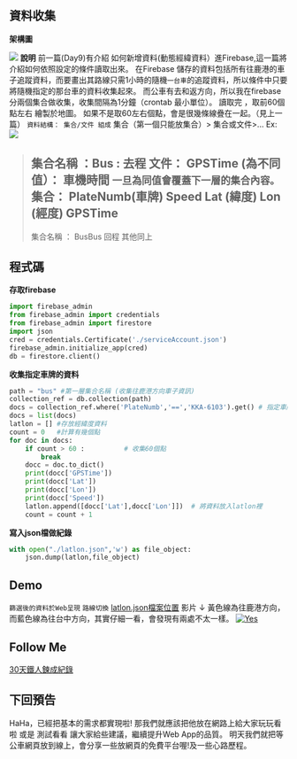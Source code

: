 ## 資料收集
**架構圖**

![](https://i.imgur.com/1oGlyGb.png)
**說明**
前一篇(Day9)有介紹 如何新增資料(動態經緯資料）進Firebase,這一篇將介紹如何依照設定的條件讀取出來。
在Firebase 儲存的資料包括所有往鹿港的車子追蹤資料，而要畫出其路線只需1小時的隨機`一台車`的追蹤資料，所以條件中只要將隨機指定的那台車的資料收集起來。
而公車有去和返方向，所以我在firebase分兩個集合做收集，收集間隔為1分鐘（crontab 最小單位）。
讀取完 ，取前60個點左右 繪製於地圖。
如果不是取60左右個點，會是很幾條線疊在一起。（見上一篇）
`資料結構： 集合/文件 組成`
集合（第一個只能放集合）> 集合或文件>...
Ex:
![](https://i.imgur.com/W8w9jW9.png)
>集合名稱 ：Bus : 去程
>文件： GPSTime (為不同值）： 車機時間
>`一旦為同值會覆蓋下一層的集合內容。`
>集合：
>PlateNumb(車牌)
>Speed
>Lat (緯度)
>Lon (經度)
>GPSTime 
> ---
>集合名稱 ： BusBus 回程
>其他同上

## 程式碼
**存取firebase**
```python
import firebase_admin
from firebase_admin import credentials
from firebase_admin import firestore
import json
cred = credentials.Certificate('./serviceAccount.json')
firebase_admin.initialize_app(cred)
db = firestore.client()
```
**收集指定車牌的資料**
```python
path = "bus" #第一層集合名稱 (收集往鹿港方向車子資訊)
collection_ref = db.collection(path) 
docs = collection_ref.where('PlateNumb','==','KKA-6103').get() # 指定車牌為 KKA-6103的車子資料
docs = list(docs)
latlon = [] #存放經緯度資料
count = 0   #計算有幾個點
for doc in docs:
    if count > 60 :          # 收集60個點
        break
    docc = doc.to_dict()
    print(docc['GPSTime'])
    print(docc['Lat'])
    print(docc['Lon'])
    print(docc['Speed'])
    latlon.append([docc['Lat'],docc['Lon']])  # 將資料放入latlon裡
    count = count + 1
```
**寫入json檔做紀錄**
```python
with open("./latlon.json",'w') as file_object:
    json.dump(latlon,file_object)
```
## Demo 
`篩選後的資料於Web呈現` `路線切換`
[latlon.json檔案位置](https://github.com/goish135/IT_ironman/blob/master/Day7%26Day8/latlon.json)
影片 ↓ 黃色線為往鹿港方向，而藍色線為往台中方向，其實仔細一看，會發現有兩處不太一樣。
[![Yes](https://img.youtube.com/vi/Rgxb9kPHQxU/0.jpg)](https://www.youtube.com/watch?v=Rgxb9kPHQxU)
## Follow Me
[30天鐵人鍊成紀錄](https://github.com/goish135/IT_ironman/tree/master/Day10)
## 下回預告
HaHa，已經把基本的需求都實現啦! 
那我們就應該把他放在網路上給大家玩玩看啦 或是 測試看看 讓大家給些建議，繼續提升Web App的品質。
明天我們就把等公車網頁放到線上，會分享一些放網頁的免費平台喔!及一些心路歷程。